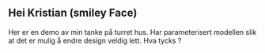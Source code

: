 ## Hei Kristian (smiley Face)
Her er en demo av min tanke på turret hus. 
Har parameterisert modellen slik at det er mulig å endre design veldig lett.
Hva tycks ? 